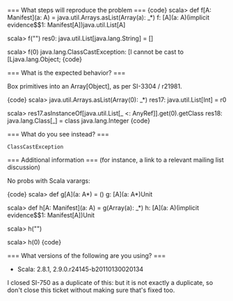 === What steps will reproduce the problem ===
{code}
scala> def f[A: Manifest](a: A) = java.util.Arrays.asList(Array(a): _*)
f: [A](a: A)(implicit evidence$$1: Manifest[A])java.util.List[A]

scala> f("")
res0: java.util.List[java.lang.String] = []

scala> f(0)
java.lang.ClassCastException: [I cannot be cast to [Ljava.lang.Object;
{code} 

=== What is the expected behavior? ===

Box primitives into an Array[Object], as per SI-3304 / r21981.

{code}
scala> java.util.Arrays.asList(Array(0): _*)
res17: java.util.List[Int] = r0

scala> res17.asInstanceOf[java.util.List[_ <: AnyRef]].get(0).getClass
res18: java.lang.Class[_] = class java.lang.Integer
{code}

=== What do you see instead? ===

`ClassCastException`

=== Additional information ===
(for instance, a link to a relevant mailing list discussion)

No probs with Scala varargs:

{code}
scala> def g[A](a: A*) = ()
g: [A](a: A*)Unit

scala> def h[A: Manifest](a: A) = g(Array(a): _*)
h: [A](a: A)(implicit evidence$$1: Manifest[A])Unit

scala> h("")

scala> h(0)
{code}

=== What versions of the following are you using? ===
  - Scala: 2.8.1, 2.9.0.r24145-b20110130020134

I closed SI-750 as a duplicate of this: but it is not exactly a duplicate, so don't close this ticket without making sure that's fixed too.
